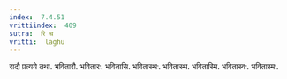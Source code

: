 ```yaml
---
index:  7.4.51
vrittiindex:  409
sutra:  रि च
vritti:  laghu 
---
```


रादौ प्रत्यये तथा. भवितारौ. भवितारः. भवितासि. भवितास्थः. भवितास्थ. भवितास्मि. भवितास्वः. भवितास्मः.

